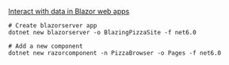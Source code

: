 [Interact with data in Blazor web apps](https://learn.microsoft.com/en-us/training/modules/interact-with-data-blazor-web-apps/)


```
# Create blazorserver app
dotnet new blazorserver -o BlazingPizzaSite -f net6.0

# Add a new component
dotnet new razorcomponent -n PizzaBrowser -o Pages -f net6.0

```
